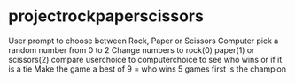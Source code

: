 # projectrockpaperscissors

User prompt to choose between Rock, Paper or Scissors
Computer pick a random number from 0 to 2
Change numbers to rock(0) paper(1) or scissors(2)
compare userchoice to computerchoice to see who wins or if it is a tie
Make the game a best of 9 = who wins 5 games first is the champion